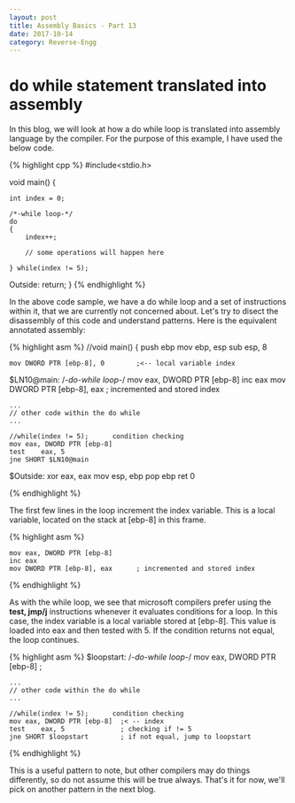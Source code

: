 ```yaml
---
layout: post
title: Assembly Basics - Part 13
date: 2017-10-14
category: Reverse-Engg
---
```


# do while statement translated into assembly

In this blog, we will look at how a do while loop is translated into assembly language by the compiler. For the purpose of this example, I have used the below code. 

{% highlight cpp %}
#include<stdio.h>

void main() {

	int index = 0;
	
	/*-while loop-*/
	do
	{
		index++;

		// some operations will happen here	
	
	} while(index != 5);
	
Outside:
	return;
}
{% endhighlight %}

In the above code sample, we have a do while loop and a set of instructions within it, that we are currently not concerned about. Let's try to disect the disassembly of this code and understand patterns. Here is the equivalent annotated assembly:

{% highlight asm %}
//void main() {
	push	ebp
	mov	ebp, esp
	sub	esp, 8

	mov	DWORD PTR [ebp-8], 0   		;<-- local variable index

$LN10@main:
	/*-do-while loop-*/
	mov	eax, DWORD PTR [ebp-8]
	inc eax	
	mov	DWORD PTR [ebp-8], eax      ; incremented and stored index
	
	...
	// other code within the do while
	...

	//while(index != 5);      condition checking
	mov	eax, DWORD PTR [ebp-8]
	test	eax, 5
	jne	SHORT $LN10@main

$Outside:
	xor	eax, eax
	mov	esp, ebp
	pop	ebp
	ret	0
	
{% endhighlight %}

The first few lines in the loop increment the index variable. This is a local variable, located on the stack at [ebp-8] in this frame.


{% highlight asm %}

	mov	eax, DWORD PTR [ebp-8]
	inc eax	
	mov	DWORD PTR [ebp-8], eax      ; incremented and stored index

{% endhighlight %}
	
	
As with the while loop, we see that microsoft compilers prefer using the **test, jmp/j<condition>** instructions whenever it evaluates conditions for a loop. In this case, the index variable is a local variable stored at [ebp-8]. This value is loaded into eax and then tested with 5. If the condition returns not equal, the loop continues.

{% highlight asm %}
$loopstart:
	/*-do-while loop-*/
	mov	eax, DWORD PTR [ebp-8]  ;
		
	...
	// other code within the do while
	...

	//while(index != 5);      condition checking
	mov	eax, DWORD PTR [ebp-8] 	;< -- index 
	test	eax, 5       		; checking if != 5
	jne	SHORT $loopstart		; if not equal, jump to loopstart
{% endhighlight %}

This is a useful pattern to note, but other compilers may do things differently, so do not assume this will be true always. That's it for now, we'll pick on another pattern in the next blog.
